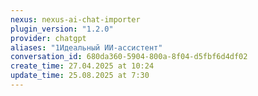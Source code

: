 ```yaml
---
nexus: nexus-ai-chat-importer
plugin_version: "1.2.0"
provider: chatgpt
aliases: "1Идеальный ИИ-ассистент"
conversation_id: 680da360-5904-800a-8f04-d5fbf6d4df02
create_time: 27.04.2025 at 10:24
update_time: 25.08.2025 at 7:30
---
```


